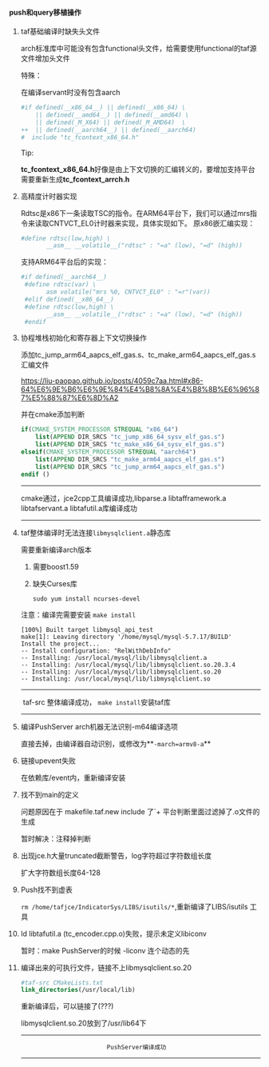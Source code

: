 #### push和query移植操作

1. taf基础编译时缺失头文件

   arch标准库中可能没有包含functional头文件，给需要使用functional的taf源文件增加头文件

   

   特殊：

   在编译servant时没有包含aarch

   ```makefile
   #if defined(__x86_64__) || defined(__x86_64) \
       || defined(__amd64__) || defined(__amd64) \
       || defined(_M_X64) || defined(_M_AMD64)  \
   ++  || defined(__aarch64__) || defined(__aarch64)
   #  include "tc_fcontext_x86_64.h"
   ```

   Tip:

   ​	**tc_fcontext_x86_64.h**好像是由上下文切换的汇编转义的，要增加支持平台需要重新生成**tc_fcontext_arrch.h**

2. 高精度计时器实现

   Rdtsc是x86下一条读取TSC的指令。在ARM64平台下，我们可以通过mrs指令来读取CNTVCT_EL0计时器来实现，具体实现如下。
   原x86嵌汇编实现：

   ```makefile
   #define rdtsc(low,high) \
          __asm__ __volatile__("rdtsc" : "=a" (low), "=d" (high))
   ```

   支持ARM64平台后的实现：

   ```makefile
   #if defined(__aarch64__)
    #define rdtsc(var) \
          asm volatile("mrs %0, CNTVCT_EL0" : "=r"(var))
    #elif defined(__x86_64__)
    #define rdtsc(low,high) \
          __asm__ __volatile__("rdtsc" : "=a" (low), "=d" (high))
    #endif
   ```

3. 协程堆栈初始化和寄存器上下文切换操作

   添加tc_jump_arm64_aapcs_elf_gas.s、tc_make_arm64_aapcs_elf_gas.s 汇编文件

   https://liu-paopao.github.io/posts/4059c7aa.html#x86-64%E6%9E%B6%E6%9E%84%E4%B8%8A%E4%B8%8B%E6%96%87%E5%88%87%E6%8D%A2

   并在cmake添加判断

   ```cmake
   if(CMAKE_SYSTEM_PROCESSOR STREQUAL "x86_64")
       list(APPEND DIR_SRCS "tc_jump_x86_64_sysv_elf_gas.s")
       list(APPEND DIR_SRCS "tc_make_x86_64_sysv_elf_gas.s")
   elseif(CMAKE_SYSTEM_PROCESSOR STREQUAL "aarch64")
       list(APPEND DIR_SRCS "tc_make_arm64_aapcs_elf_gas.s")
       list(APPEND DIR_SRCS "tc_jump_arm64_aapcs_elf_gas.s")
   endif ()
   ```

   ---

   cmake通过，jce2cpp工具编译成功,libparse.a  libtafframework.a  libtafservant.a  libtafutil.a库编译成功

   ---

   

4. taf整体编译时无法连接`libmysqlclient.a`静态库

    需要重新编译arch版本

    1. 需要boost1.59

    2. 缺失Curses库

       `sudo yum install ncurses-devel`

    注意：编译完需要安装 `make install`

    ```
    [100%] Built target libmysql_api_test
    make[1]: Leaving directory '/home/mysql/mysql-5.7.17/BUILD'
    Install the project...
    -- Install configuration: "RelWithDebInfo"
    -- Installing: /usr/local/mysql/lib/libmysqlclient.a
    -- Installing: /usr/local/mysql/lib/libmysqlclient.so.20.3.4
    -- Installing: /usr/local/mysql/lib/libmysqlclient.so.20
    -- Installing: /usr/local/mysql/lib/libmysqlclient.so
    ```

    ---

    ​					taf-src 整体编译成功， `make install`安装taf库

    ---

5. 编译PushServer arch机器无法识别-m64编译选项

    直接去掉，由编译器自动识别，或修改为**`-march=armv8-a`**

6. 链接upevent失败

    在依赖库/event内，重新编译安装

7. 找不到main的定义

    问题原因在于 makefile.taf.new  include 了`+ 平台判断里面过滤掉了.o文件的生成

    暂时解决：注释掉判断

8. 出现jce.h大量truncated截断警告，log字符超过字符数组长度

    扩大字符数组长度64-128

9. Push找不到虚表

    `rm /home/tafjce/IndicatorSys/LIBS/isutils/*`,重新编译了LIBS/isutils 工具

10. ld libtafutil.a (tc_encoder.cpp.o)失败，提示未定义libiconv

     暂时：make PushServer的时候 -liconv  连个动态的先

11. 编译出来的可执行文件，链接不上libmysqlclient.so.20

     ```cmake
     #taf-src CMakeLists.txt
     link_directories(/usr/local/lib)
     ```

     重新编译后，可以链接了(???)

     libmysqlclient.so.20放到了/usr/lib64下

    ---

      							PushServer编译成功

    ---

     

     

       

       







